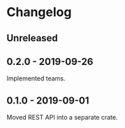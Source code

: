 # Changelog

## Unreleased

## 0.2.0 - 2019-09-26

Implemented teams.

## 0.1.0 - 2019-09-01

Moved REST API into a separate crate.
